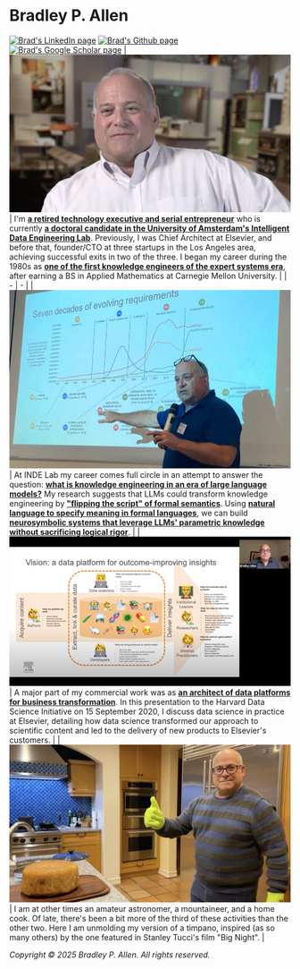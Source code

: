 # Bradley P. Allen
[![Brad's LinkedIn page](https://img.shields.io/badge/LinkedIn-bpallen-blue)](https://www.linkedin.com/in/bpallen)
[![Brad's Github page](https://img.shields.io/github/stars/bradleypallen?style=social)](https://github.com/bradleypallen/)
[![Brad's Google Scholar page](https://img.shields.io/badge/citations-1284-lightgrey?style=social&logo=googlescholar)](https://scholar.google.com/citations?hl=en&user=cdQ_HrAAAAAJ)
| [![A YouTube video of Brad's CHM oral history](resources/images/chm_oral_history.png)](https://www.youtube.com/watch?v=2yKJ1CA9FYU) | I'm [**a retired technology executive and serial entrepreneur**](https://www.linkedin.com/in/bpallen) who is currently [**a doctoral candidate in the University of Amsterdam's Intelligent Data Engineering Lab**](https://indelab.org/). Previously, I was Chief Architect at Elsevier, and before that, founder/CTO at three startups in the Los Angeles area, achieving successful exits in two of the three. I began my career during the 1980s as [**one of the first knowledge engineers of the expert systems era**](https://archive.computerhistory.org/resources/access/text/2020/04/102740341-05-01-acc.pdf), after earning a BS in Applied Mathematics at Carnegie Mellon University.  |
| - | - |
| [![Elena Simperl's tweet of Brad's Dagstuhl Seminar invited talk](resources/images/dagstuhl_2022_09_12.png)](https://twitter.com/esimperl/status/1569235210079977473) |  At INDE Lab my career comes full circle in an attempt to answer the question: [**what is knowledge engineering in an era of large language models?**](https://drops.dagstuhl.de/storage/08tgdk/tgdk-vol001/tgdk-vol001-issue001/TGDK.1.1.3/TGDK.1.1.3.pdf) My research suggests that LLMs could transform knowledge engineering by [**"flipping the script" of formal semantics**](https://philpapers.org/archive/ALLLLM.pdf). Using [**natural language to specify meaning in formal languages**](https://arxiv.org/pdf/2312.03749), we can build [**neurosymbolic systems that leverage LLMs' parametric knowledge without sacrificing logical rigor**](https://arxiv.org/pdf/2507.09751). | 
| [![A YouTube video of Brad's 15 September 2020 talk for the Harvard Data Science Initiative](resources/images/hdsi-industry-seminar-2020-09-15.png)](https://www.youtube.com/watch?v=cK3yKFhDyxs) | A major part of my commercial work was as [**an architect of data platforms for business transformation**](https://www.youtube.com/watch?v=cK3yKFhDyxs). In this presentation to the Harvard Data Science Initiative on 15 September 2020, I discuss data science in practice at Elsevier, detailing how data science transformed our approach to scientific content and led to the delivery of new products to Elsevier's customers. |
| [![Brad unmolding a timpano](resources/images/nye_dinner_2020_12_31.png)](https://youtu.be/AoupoSOtZs8?feature=shared) | I am at other times an amateur astronomer, a mountaineer, and a home cook. Of late, there's been a bit more of the third of these activities than the other two. Here I am unmolding my version of a timpano, inspired (as so many others) by the one featured in Stanley Tucci's film "Big Night". |

*Copyright &copy; 2025 Bradley P. Allen. All rights reserved.*
 
